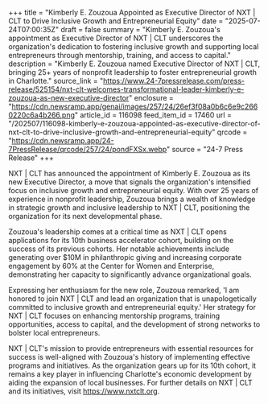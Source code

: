 +++
title = "Kimberly E. Zouzoua Appointed as Executive Director of NXT | CLT to Drive Inclusive Growth and Entrepreneurial Equity"
date = "2025-07-24T07:00:35Z"
draft = false
summary = "Kimberly E. Zouzoua's appointment as Executive Director of NXT | CLT underscores the organization's dedication to fostering inclusive growth and supporting local entrepreneurs through mentorship, training, and access to capital."
description = "Kimberly E. Zouzoua named Executive Director of NXT | CLT, bringing 25+ years of nonprofit leadership to foster entrepreneurial growth in Charlotte."
source_link = "https://www.24-7pressrelease.com/press-release/525154/nxt-clt-welcomes-transformational-leader-kimberly-e-zouzoua-as-new-executive-director"
enclosure = "https://cdn.newsramp.app/genai/images/257/24/26ef3f08a0b6c6e9c2660220c6a4b266.png"
article_id = 116098
feed_item_id = 17460
url = "/202507/116098-kimberly-e-zouzoua-appointed-as-executive-director-of-nxt-clt-to-drive-inclusive-growth-and-entrepreneurial-equity"
qrcode = "https://cdn.newsramp.app/24-7PressRelease/qrcode/257/24/pondFXSx.webp"
source = "24-7 Press Release"
+++

<p>NXT | CLT has announced the appointment of Kimberly E. Zouzoua as its new Executive Director, a move that signals the organization's intensified focus on inclusive growth and entrepreneurial equity. With over 25 years of experience in nonprofit leadership, Zouzoua brings a wealth of knowledge in strategic growth and inclusive leadership to NXT | CLT, positioning the organization for its next developmental phase.</p><p>Zouzoua's leadership comes at a critical time as NXT | CLT opens applications for its 10th business accelerator cohort, building on the success of its previous cohorts. Her notable achievements include generating over $10M in philanthropic giving and increasing corporate engagement by 60% at the Center for Women and Enterprise, demonstrating her capacity to significantly advance organizational goals.</p><p>Expressing her enthusiasm for the new role, Zouzoua remarked, 'I am honored to join NXT | CLT and lead an organization that is unapologetically committed to inclusive growth and entrepreneurial equity.' Her strategy for NXT | CLT focuses on enhancing mentorship programs, training opportunities, access to capital, and the development of strong networks to bolster local entrepreneurs.</p><p>NXT | CLT's mission to provide entrepreneurs with essential resources for success is well-aligned with Zouzoua's history of implementing effective programs and initiatives. As the organization gears up for its 10th cohort, it remains a key player in influencing Charlotte's economic development by aiding the expansion of local businesses. For further details on NXT | CLT and its initiatives, visit <a href='https://www.nxtclt.org' rel='nofollow' target='_blank'>https://www.nxtclt.org</a>.</p>